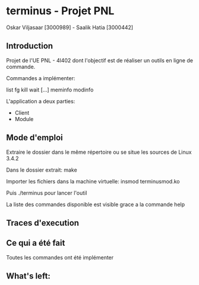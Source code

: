 # terminus - Projet PNL

Oskar Viljasaar [3000989] - Saalik Hatia [3000442]

## Introduction

Projet de l'UE PNL - 4l402 dont l'objectif est de réaliser un outils en ligne de commande.

Commandes a implémenter:

list
fg <id>
kill <signal> <pid>
wait <pid> [<pid>...]
meminfo
modinfo <name>

L'application a deux parties:
- Client
- Module

## Mode d'emploi

Extraire le dossier dans le même répertoire ou se situe les sources de Linux 3.4.2

Dans le dossier extrait:
make

Importer les fichiers dans la machine virtuelle:
insmod terminusmod.ko

Puis ./terminus pour lancer l'outil

La liste des commandes disponible est visible grace a la commande help

## Traces d'execution


## Ce qui a été fait

Toutes les commandes ont été implémenter 

## What's left:



